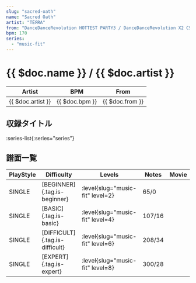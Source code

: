 ```yaml
---
slug: "sacred-oath"
name: "Sacred Oath"
artist: "TЁЯRA"
from: "DanceDanceRevolution HOTTEST PARTY3 / DanceDanceRevolution X2 CS"
bpm: 170
series:
  - "music-fit"
---
```


# {{ $doc.name }} / {{ $doc.artist }}

|Artist|BPM|From|
|------|---|----|
|{{ $doc.artist }}|{{ $doc.bpm }}|{{ $doc.from }}|

## 収録タイトル

:series-list{:series="series"}

## 譜面一覧

|PlayStyle|Difficulty|Levels|Notes|Movie|
|---------|----------|------|-----|-----|
|SINGLE|[BEGINNER]{.tag.is-beginner}|<div class="field is-grouped is-grouped-multiline"> :level{slug="music-fit" level=2}</div>|65/0||
|SINGLE|[BASIC]{.tag.is-basic}|<div class="field is-grouped is-grouped-multiline"> :level{slug="music-fit" level=4}</div>|107/16||
|SINGLE|[DIFFICULT]{.tag.is-difficult}|<div class="field is-grouped is-grouped-multiline"> :level{slug="music-fit" level=6}</div>|208/34||
|SINGLE|[EXPERT]{.tag.is-expert}|<div class="field is-grouped is-grouped-multiline"> :level{slug="music-fit" level=8}</div>|300/28||
